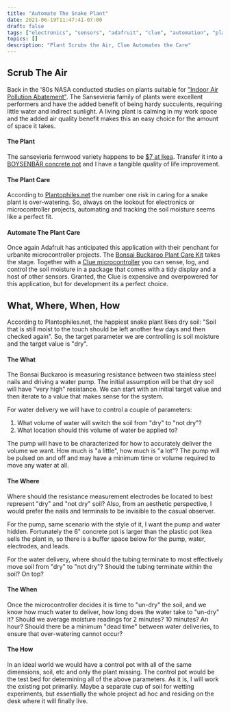 ```yaml
---
title: "Automate The Snake Plant"
date: 2021-06-19T11:47:41-07:00
draft: false
tags: ["electronics", "sensors", "adafruit", "clue", "automation", "plants"]
topics: []
description: "Plant Scrubs the Air, Clue Automates the Care"
---
```


## Scrub The Air
Back in the '80s NASA conducted studies on plants suitable for ["Indoor Air Pollution Abatement"][1]. The Sansevieria family of plants were excellent performers and have the added benefit of being hardy succulents, requiring little water and indirect sunlight. A living plant is calming in my work space and the added air quality benefit makes this an easy choice for the amount of space it takes.

#### The Plant
The sansevieria fernwood variety happens to be [$7 at Ikea][2]. Transfer it into a [BOYSENBÄR concrete pot][3] and I have a tangible quality of life improvement.

#### The Plant Care
According to [Plantophiles.net][4] the number one risk in caring for a snake plant is over-watering. So, always on the lookout for electronics or microcontroller projects, automating and tracking the soil moisture seems like a perfect fit.  

#### Automate The Plant Care
Once again Adafruit has anticipated this application with their penchant for urbanite microcontroller projects. The [Bonsai Buckaroo Plant Care Kit][5] takes the stage. Together with a [Clue microcontroller][6] you can sense, log, and control the soil moisture in a package that comes with a tidy display and a host of other sensors. Granted, the Clue is expensive and overpowered for this application, but for development its a perfect choice.

## What, Where, When, How
According to Plantophiles.net, the happiest snake plant likes dry soil: "Soil that is still moist to the touch should be left another few days and then checked again". So, the target parameter we are controlling is soil moisture and the target value is "dry".

#### The What
The Bonsai Buckaroo is measuring resistance between two stainless steel nails and driving a water pump. The initial assumption will be that dry soil will have "very high" resistance. We can start with an initial target value and then iterate to a value that makes sense for the system.

For water delivery we will have to control a couple of parameters:
1. What volume of water will switch the soil from "dry" to "not dry"?
2. What location should this volume of water be applied to?

The pump will have to be characterized for how to accurately deliver the volume we want. How much is "a little", how much is "a lot"? The pump will be pulsed on and off and may have a minimum time or volume required to move any water at all.

#### The Where
Where should the resistance measurement electrodes be located to best represent "dry" and "not dry" soil? Also, from an aesthetic perspective, I would prefer the nails and terminals to be invisible to the casual observer.

For the pump, same scenario with the style of it, I want the pump and water hidden. Fortunately the 6" concrete pot is larger than the plastic pot Ikea sells the plant in, so there is a buffer space below for the pump, water, electrodes, and leads.

For the water delivery, where should the tubing terminate to most effectively move soil from "dry" to "not dry"? Should the tubing terminate within the soil? On top?

#### The When
Once the microcontroller decides it is time to "un-dry" the soil, and we know how much water to deliver, how long does the water take to "un-dry" it? Should we average moisture readings for 2 minutes? 10 minutes? An hour? Should there be a minimum "dead time" between water deliveries, to ensure that over-watering cannot occur?

#### The How
In an ideal world we would have a control pot with all of the same dimensions, soil, etc and only the plant missing. The control pot would be the test bed for determining all of the above parameters. As it is, I will work the existing pot primarily. Maybe a separate cup of soil for wetting experiments, but essentially the whole project ad hoc and residing on the desk where it will finally live.




[1]: https://ntrs.nasa.gov/citations/19930073077
[2]: https://www.ikea.com/us/en/p/sansevieria-plant-with-pot-snake-plant-assorted-colors-60445796/
[3]: https://www.ikea.com/us/en/p/boysenbaer-plant-pot-indoor-outdoor-light-gray-40459256/
[4]: https://plantophiles.com/plant-care/sansevieria-fernwood/
[5]: https://www.adafruit.com/product/4746
[6]: https://www.adafruit.com/product/4500
